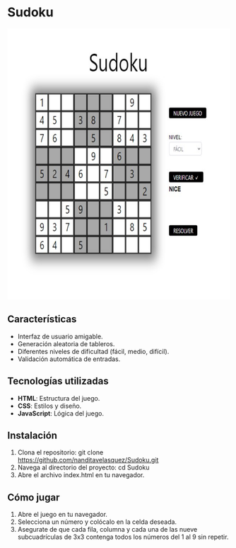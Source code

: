 # Sudoku

<div align="center">
   <img src="IMG/sudoku.jpg" width="540" height="613">
</div>

## Características

- Interfaz de usuario amigable.
- Generación aleatoria de tableros.
- Diferentes niveles de dificultad (fácil, medio, difícil).
- Validación automática de entradas.

## Tecnologías utilizadas

- **HTML**: Estructura del juego.
- **CSS**: Estilos y diseño.
- **JavaScript**: Lógica del juego.

## Instalación

1. Clona el repositorio:
   git clone https://github.com/nanditavelasquez/Sudoku.git
2. Navega al directorio del proyecto: 
   cd Sudoku
3. Abre el archivo index.html en tu navegador.

## Cómo jugar

1. Abre el juego en tu navegador.
2. Selecciona un número y colócalo en la celda deseada.
3. Asegurate de que cada fila, columna y cada una de las nueve subcuadrículas de 3x3 contenga todos 
los números del 1 al 9 sin repetir.





